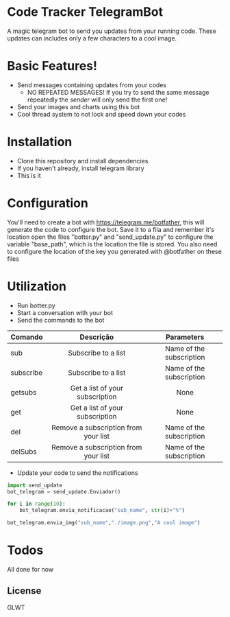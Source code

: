 # Code Tracker TelegramBot

A magic telegram bot to send you updates from your running code. These updates can includes only a few characters to a cool image.

# Basic Features!

  - Send messages containing updates from your codes
    - NO REPEATED MESSAGES! If you try to send the same message repeatedly the _sender_ will only send the first one! 
  - Send your images and charts using this bot
  - Cool thread system to not lock and speed down your codes


# Installation

  - Clone this repository and install dependencies
  - If you haven't already, install telegram library
  - This is it


# Configuration

 You'll need to create a bot with https://telegram.me/botfather, this will generate the code to configure the bot. Save it to a fila and remember it's location
 open the files "botter.py" and "send_update.py" to configure the variable "base_path", which is the location the file is stored.
 You also need to configure the location of the key you generated with @botfather on these files

# Utilization

- Run botter.py
- Start a conversation with your bot
- Send the commands to the bot




| Comando       | Descrição    | Parameters |
| ------------- |:-------------:|:-------------:|
| sub           | Subscribe to a list | Name of the subscription |
| subscribe     | Subscribe to a list | Name of the subscription |
| getsubs       | Get a list of your subscription | None |
| get           | Get a list of your subscription | None |
| del           | Remove a subscription from your list | Name of the subscription |
| delSubs       | Remove a subscription from your list | Name of the subscription |


- Update your code to send the notifications

```python
import send_update
bot_telegram = send_update.Enviador()

for i in range(10):
    bot_telegram.envia_notificacao("sub_name", str(i)+"%")

bot_telegram.envia_img("sub_name","./image.png","A cool image")
```

# Todos

All done for now

License
----

GLWT
